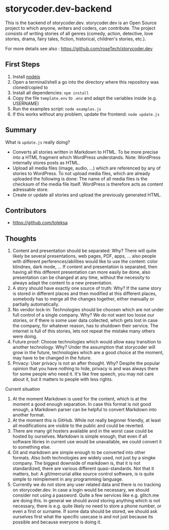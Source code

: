 
# storycoder.dev-backend

This is the backend of storycoder.dev. storycoder.dev is an Open Source project to which anyone, writers and coders, can contribute. The project consists of writing stories of all genres (comedy, action, detective, love stories, drama, fairy tales, fiction, historical, children's stories, etc.). 

For more details see also : https://github.com/roseTech/storycoder.dev

## First Steps

1. Install [nodejs](https://nodejs.org)
2. Open a terminal/shell a go into the directory where this repository was cloned/copied to
3. Install all dependencies: `npm install`
4. Copy the file `template.env` to `.env` and adapt the variables inside (e.g. USERNAME) 
5. Run the examples script: `node examples.js`
6. If this works without any problem, update the frontend: `node update.js`

## Summary

What is `update.js` really doing?

- Converts all stories written in Markdown to HTML. To be more precise into a HTML fragment which WordPress understands. Note: WordPress internally stores posts as HTML.
- Upload all media files (image, audio, ...) which are referenced by any of stories to WordPress. To not upload media files, which are already uploaded the following is done: The name of all media files is the checksum of the media file itself. WordPress is therefore acts as content adressable store.
- Create or update all stories and upload the previously generated HTML.

## Contributors

- https://github.com/toleksa

## Thoughts

1. Content and presentation should be separated: Why? There will quite likely be several presentations, web pages, PDF, apps, ... also people with different perferences/abilities would like to use the content: color blindnes, dark mode, ... If content and presentation is separated, then having all this different presentation can more easily be done, also presentation can be changed at any time, without the necessity to always adapt the content to a new presentation.
2. A story should have exactly one source of truth: Why? If the same story is stored in different places and then modified at this different places, somebody has to merge all the changes together, either manually or partially automatically.
3. No vendor lock-in: Technologies should be choosen which are not under full control of a single company. Why? We do not want too loose our stories, or if there is some user data collected, which gets lost in case the company, for whatever reason, has to shutdown their service. The internet is full of this stories, lets not repeat the mistake many others were doing.
4. Future proof: Choose technologies which would allow easy transition to another technology. Why? Under the assumption that storycoder will grow in the future, technologies which are a good choice at the moment, may have to be changed in the future.
5. Privacy: User privacy is not an after thought. Why? Despite the popular opinion that you have nothing to hide, privacy is and was always there for some people who need it. It's like free speech, you may not care about it, but it matters to people with less rights.

Current situation

1. At the moment Markdown is used for the content, which is at the moment a good enough separation. In case this format is not good enough, a Markdown parser can be helpful to convert Markdown into another format.
2. At the moment this is GitHub. While not really beginner friendly, at least all modifications are visible to the public and could be reverted.
3. There are many git hosters available and in the worst case could be hosted by ourselves. Markdown is simple enough, that even if all software libries in current use would be unavailable, we could convert it to something else.
4. Git and markdown are simple enough to be converted into other formats. Also both technologies are widely used, not just by a singke company. The biggest downside of markdown is, that it is not standardized, there are various different quasi-standards. Not that it matters, but: A git/mercurial alike source control software, is is quite simple to reimplement in any programming language.
5. Currently we do not store any user related data and there is no tracking on storycoder.dev. In case a login would be necessary, we should consider not using a password. Quite a few services like e.g. glitch.me are doing this. In general we should avoid storing anything which is not necessary, there is e.g. quite likely no need to store a phone number, or even a first or surname. If some data should be stored, we should ask ourselves first what the specific usecase is and not just because its possible and because everyone is doing it.

